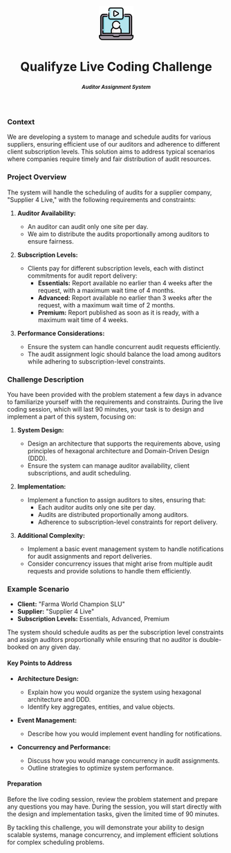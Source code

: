 <br />
<br />

<p align="center">
  <img src=".images/video-call.png" alt="qualifyze live coding challenge" width="80" height="80">
</p>


<h1 align="center">
  <b>
    Qualifyze Live Coding Challenge
  </b>
  <br />
  <h5 align="center"><small>Auditor Assignment System</small></h5>
</h1>

<br />

### Context

We are developing a system to manage and schedule audits for various suppliers, ensuring efficient use of our auditors and adherence to different client subscription levels. This solution aims to address typical scenarios where companies require timely and fair distribution of audit resources.

### Project Overview

The system will handle the scheduling of audits for a supplier company, "Supplier 4 Live," with the following requirements and constraints:

1. **Auditor Availability:**
    - An auditor can audit only one site per day.
    - We aim to distribute the audits proportionally among auditors to ensure fairness.

2. **Subscription Levels:**
    - Clients pay for different subscription levels, each with distinct commitments for audit report delivery:
        - **Essentials:** Report available no earlier than 4 weeks after the request, with a maximum wait time of 4 months.
        - **Advanced:** Report available no earlier than 3 weeks after the request, with a maximum wait time of 2 months.
        - **Premium:** Report published as soon as it is ready, with a maximum wait time of 4 weeks.

3. **Performance Considerations:**
    - Ensure the system can handle concurrent audit requests efficiently.
    - The audit assignment logic should balance the load among auditors while adhering to subscription-level constraints.

### Challenge Description

You have been provided with the problem statement a few days in advance to familiarize yourself with the requirements and constraints. During the live coding session, which will last 90 minutes, your task is to design and implement a part of this system, focusing on:

1. **System Design:**
    - Design an architecture that supports the requirements above, using principles of hexagonal architecture and Domain-Driven Design (DDD).
    - Ensure the system can manage auditor availability, client subscriptions, and audit scheduling.

2. **Implementation:**
    - Implement a function to assign auditors to sites, ensuring that:
        - Each auditor audits only one site per day.
        - Audits are distributed proportionally among auditors.
        - Adherence to subscription-level constraints for report delivery.

3. **Additional Complexity:**
    - Implement a basic event management system to handle notifications for audit assignments and report deliveries.
    - Consider concurrency issues that might arise from multiple audit requests and provide solutions to handle them efficiently.

### Example Scenario

- **Client:** "Farma World Champion SLU"
- **Supplier:** "Supplier 4 Live"
- **Subscription Levels:** Essentials, Advanced, Premium

The system should schedule audits as per the subscription level constraints and assign auditors proportionally while ensuring that no auditor is double-booked on any given day.

#### Key Points to Address

- **Architecture Design:**
    - Explain how you would organize the system using hexagonal architecture and DDD.
    - Identify key aggregates, entities, and value objects.

- **Event Management:**
    - Describe how you would implement event handling for notifications.

- **Concurrency and Performance:**
    - Discuss how you would manage concurrency in audit assignments.
    - Outline strategies to optimize system performance.

#### Preparation

Before the live coding session, review the problem statement and prepare any questions you may have. During the session, you will start directly with the design and implementation tasks, given the limited time of 90 minutes.

By tackling this challenge, you will demonstrate your ability to design scalable systems, manage concurrency, and implement efficient solutions for complex scheduling problems.
